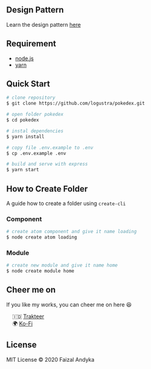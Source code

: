 ## Design Pattern
Learn the design pattern [here](https://github.com/logustra/dave)

## Requirement
  - [node.js](http://nodejs.org/)
  - [yarn](https://yarnpkg.com/en/)

## Quick Start

```bash
# clone repository
$ git clone https://github.com/logustra/pokedex.git

# open folder pokedex
$ cd pokedex

# instal dependencies
$ yarn install

# copy file .env.example to .env
$ cp .env.example .env

# build and serve with express
$ yarn start
```

## How to Create Folder
A guide how to create a folder using `create-cli`

### Component
```bash
# create atom component and give it name loading
$ node create atom loading
```

### Module
```bash
# create new module and give it name home
$ node create module home
```

## Cheer me on
If you like my works, you can cheer me on here 😆

&nbsp; &nbsp; 🇮🇩 [Trakteer](https://trakteer.id/logustra/tip)<br>
&nbsp; &nbsp; 🌍 [Ko-Fi](https://ko-fi.com/logustra)<br>

## License
MIT License © 2020 Faizal Andyka
